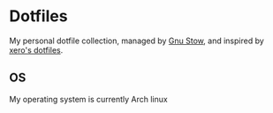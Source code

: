 # Dotfiles
My personal dotfile collection, managed by [Gnu
Stow](https://www.gnu.org/software/stow/), and inspired by [xero's
dotfiles](https://github.com/xero/dotfiles).

## OS
My operating system is currently Arch linux
